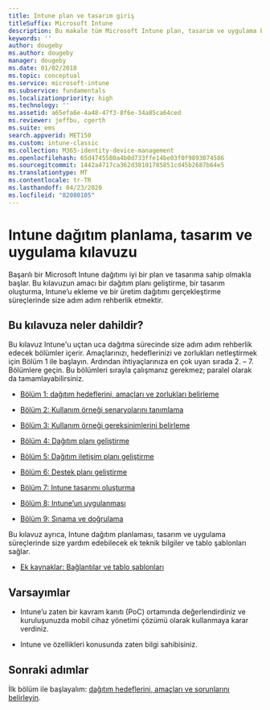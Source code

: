 ```yaml
---
title: Intune plan ve tasarım giriş
titleSuffix: Microsoft Intune
description: Bu makale tüm Microsoft Intune plan, tasarım ve uygulama bölümlerine giriş niteliğindedir. Hedefleri, kullanım örneği senaryolarını ve gereksinimleri, kullanıma alma ve iletişim planlarını, desteği, sınamaları ve onaylama planlarını belirlemenize yardımcı olacak araçlar.
keywords: ''
author: dougeby
ms.author: dougeby
manager: dougeby
ms.date: 01/02/2018
ms.topic: conceptual
ms.service: microsoft-intune
ms.subservice: fundamentals
ms.localizationpriority: high
ms.technology: ''
ms.assetid: a65efa6e-4a48-47f3-8f6e-34a85ca64ced
ms.reviewer: jeffbu, cgerth
ms.suite: ems
search.appverid: MET150
ms.custom: intune-classic
ms.collection: M365-identity-device-management
ms.openlocfilehash: 65d4745580a4b0d733ffe14be03f0f9893074586
ms.sourcegitcommit: 1442a4717ca362d38101785851cd45b2687b64e5
ms.translationtype: MT
ms.contentlocale: tr-TR
ms.lasthandoff: 04/23/2020
ms.locfileid: "82080105"
---
```

# <a name="intune-deployment-planning-design-and-implementation-guide"></a>Intune dağıtım planlama, tasarım ve uygulama kılavuzu

Başarılı bir Microsoft Intune dağıtımı iyi bir plan ve tasarıma sahip olmakla başlar. Bu kılavuzun amacı bir dağıtım planı geliştirme, bir tasarım oluşturma, Intune’u ekleme ve bir üretim dağıtımı gerçekleştirme süreçlerinde size adım adım rehberlik etmektir.

## <a name="whats-included-in-this-guide"></a>Bu kılavuza neler dahildir?

Bu kılavuz Intune'u uçtan uca dağıtma sürecinde size adım adım rehberlik edecek bölümler içerir. Amaçlarınızı, hedeflerinizi ve zorlukları netleştirmek için Bölüm 1 ile başlayın. Ardından ihtiyaçlarınıza en çok uyan sırada 2. – 7. Bölümlere geçin. Bu bölümleri sırayla çalışmanız gerekmez; paralel olarak da tamamlayabilirsiniz.

- [Bölüm 1: dağıtım hedeflerini, amaçları ve zorlukları belirleme](planning-guide-deployment-goals.md)

- [Bölüm 2: Kullanım örneği senaryolarını tanımlama](planning-guide-scenarios.md)

- [Bölüm 3: Kullanım örneği gereksinimlerini belirleme](planning-guide-requirements.md)

- [Bölüm 4: Dağıtım planı geliştirme](planning-guide-rollout-plan.md)

- [Bölüm 5: Dağıtım iletişim planı geliştirme](planning-guide-communication-plan.md)

- [Bölüm 6: Destek planı geliştirme](planning-guide-support-plan.md)

- [Bölüm 7: Intune tasarımı oluşturma](planning-guide-design.md)

- [Bölüm 8: Intune’un uygulanması](planning-guide-onboarding.md)

- [Bölüm 9: Sınama ve doğrulama](planning-guide-test-validation.md)

Bu kılavuz ayrıca, Intune dağıtım planlaması, tasarım ve uygulama süreçlerinde size yardım edebilecek ek teknik bilgiler ve tablo şablonları sağlar.

- [Ek kaynaklar: Bağlantılar ve tablo şablonları](planning-guide-resources.md)

## <a name="assumptions"></a>Varsayımlar

- Intune’u zaten bir kavram kanıtı (PoC) ortamında değerlendirdiniz ve kuruluşunuzda mobil cihaz yönetimi çözümü olarak kullanmaya karar verdiniz.

- Intune ve özellikleri konusunda zaten bilgi sahibisiniz.

## <a name="next-steps"></a>Sonraki adımlar

İlk bölüm ile başlayalım: [dağıtım hedeflerini, amaçları ve sorunlarını belirleyin](planning-guide-deployment-goals.md).
